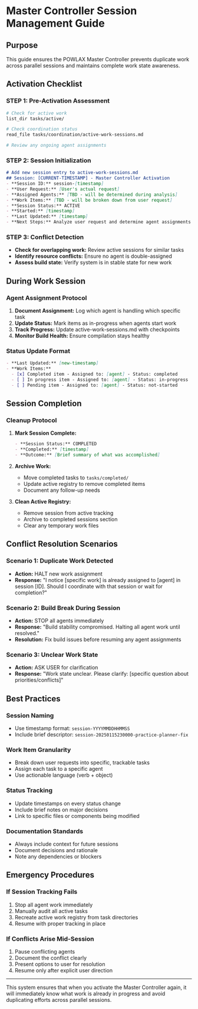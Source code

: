 # Master Controller Session Management Guide

## Purpose
This guide ensures the POWLAX Master Controller prevents duplicate work across parallel sessions and maintains complete work state awareness.

## Activation Checklist

### STEP 1: Pre-Activation Assessment
```bash
# Check for active work
list_dir tasks/active/

# Check coordination status
read_file tasks/coordination/active-work-sessions.md

# Review any ongoing agent assignments
```

### STEP 2: Session Initialization
```markdown
# Add new session entry to active-work-sessions.md
## Session: [CURRENT-TIMESTAMP] - Master Controller Activation
- **Session ID:** session-[timestamp]
- **User Request:** [User's actual request]
- **Assigned Agents:** [TBD - will be determined during analysis]
- **Work Items:** [TBD - will be broken down from user request]
- **Session Status:** ACTIVE
- **Started:** [timestamp]
- **Last Updated:** [timestamp]
- **Next Steps:** Analyze user request and determine agent assignments
```

### STEP 3: Conflict Detection
- **Check for overlapping work:** Review active sessions for similar tasks
- **Identify resource conflicts:** Ensure no agent is double-assigned
- **Assess build state:** Verify system is in stable state for new work

## During Work Session

### Agent Assignment Protocol
1. **Document Assignment:** Log which agent is handling which specific task
2. **Update Status:** Mark items as in-progress when agents start work
3. **Track Progress:** Update active-work-sessions.md with checkpoints
4. **Monitor Build Health:** Ensure compilation stays healthy

### Status Update Format
```markdown
- **Last Updated:** [new-timestamp]
- **Work Items:** 
  - [x] Completed item - Assigned to: [agent] - Status: completed
  - [ ] In progress item - Assigned to: [agent] - Status: in-progress
  - [ ] Pending item - Assigned to: [agent] - Status: not-started
```

## Session Completion

### Cleanup Protocol
1. **Mark Session Complete:**
   ```markdown
   - **Session Status:** COMPLETED
   - **Completed:** [timestamp]
   - **Outcome:** [Brief summary of what was accomplished]
   ```

2. **Archive Work:**
   - Move completed tasks to `tasks/completed/`
   - Update active registry to remove completed items
   - Document any follow-up needs

3. **Clean Active Registry:**
   - Remove session from active tracking
   - Archive to completed sessions section
   - Clear any temporary work files

## Conflict Resolution Scenarios

### Scenario 1: Duplicate Work Detected
- **Action:** HALT new work assignment
- **Response:** "I notice [specific work] is already assigned to [agent] in session [ID]. Should I coordinate with that session or wait for completion?"

### Scenario 2: Build Break During Session
- **Action:** STOP all agents immediately
- **Response:** "Build stability compromised. Halting all agent work until resolved."
- **Resolution:** Fix build issues before resuming any agent assignments

### Scenario 3: Unclear Work State
- **Action:** ASK USER for clarification
- **Response:** "Work state unclear. Please clarify: [specific question about priorities/conflicts]"

## Best Practices

### Session Naming
- Use timestamp format: `session-YYYYMMDDHHMMSS`
- Include brief descriptor: `session-20250115230000-practice-planner-fix`

### Work Item Granularity
- Break down user requests into specific, trackable tasks
- Assign each task to a specific agent
- Use actionable language (verb + object)

### Status Tracking
- Update timestamps on every status change
- Include brief notes on major decisions
- Link to specific files or components being modified

### Documentation Standards
- Always include context for future sessions
- Document decisions and rationale
- Note any dependencies or blockers

## Emergency Procedures

### If Session Tracking Fails
1. Stop all agent work immediately
2. Manually audit all active tasks
3. Recreate active work registry from task directories
4. Resume with proper tracking in place

### If Conflicts Arise Mid-Session
1. Pause conflicting agents
2. Document the conflict clearly
3. Present options to user for resolution
4. Resume only after explicit user direction

---

This system ensures that when you activate the Master Controller again, it will immediately know what work is already in progress and avoid duplicating efforts across parallel sessions.
